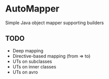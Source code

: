 # AutoMapper
Simple Java object mapper supporting builders


## TODO
* Deep mapping
* Directive-based mapping (from => to)
* UTs on subclasses
* UTs on inner classes
* UTs on avro
